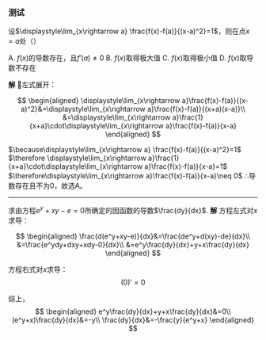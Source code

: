 
### 测试

设$\displaystyle\lim_{x\rightarrow a} \frac{f(x)-f(a)}{(x-a)^2}=1$，则在点$x=a$处（）

A. $f(x)$的导数存在，且$f'(a)\neq 0$
B. $f(x)$取得极大值
C. $f(x)$取得极小值
D. $f(x)$取导数不存在

**解**
左式展开：

$$
\begin{aligned}
\displaystyle\lim_{x\rightarrow a}\frac{f(x)-f(a)}{(x-a)^2}&=\displaystyle\lim_{x\rightarrow a}\frac{f(x)-f(a)}{(x+a)(x-a)}\\
&=\displaystyle\lim_{x\rightarrow a}\frac{1}{x+a}\cdot\displaystyle\lim_{x\rightarrow a}\frac{f(x)-f(a)}{x-a}
\end{aligned}
$$

$\because\displaystyle\lim_{x\rightarrow a} \frac{f(x)-f(a)}{(x-a)^2}=1$
$\therefore \displaystyle\lim_{x\rightarrow a}\frac{1}{x+a}\cdot\displaystyle\lim_{x\rightarrow a}\frac{f(x)-f(a)}{x-a}=1$
$\therefore\displaystyle\lim_{x\rightarrow a}\frac{f(x)-f(a)}{x-a}\neq 0$
$\therefore$导数存在且不为0，故选A。

---

求由方程$e^y+xy-e=0$所确定的因函数的导数$\frac{dy}{dx}$.
**解**
方程左式对$x$求导：

$$
\begin{aligned}
\frac{d(e^y+xy-e)}{dx}&=\frac{de^y+d(xy)-de}{dx}\\
&=\frac{e^ydy+dxy+xdy-0}{dx}\\
&=e^y\frac{dy}{dx}+y+x\frac{dy}{dx}
\end{aligned}
$$

方程右式对$x$求导：
$$
(0)'=0
$$

综上，
$$
\begin{aligned}
e^y\frac{dy}{dx}+y+x\frac{dy}{dx}&=0\\
(e^y+x)\frac{dy}{dx}&=-y\\
\frac{dy}{dx}&=-\frac{y}{e^y+x}
\end{aligned}
$$